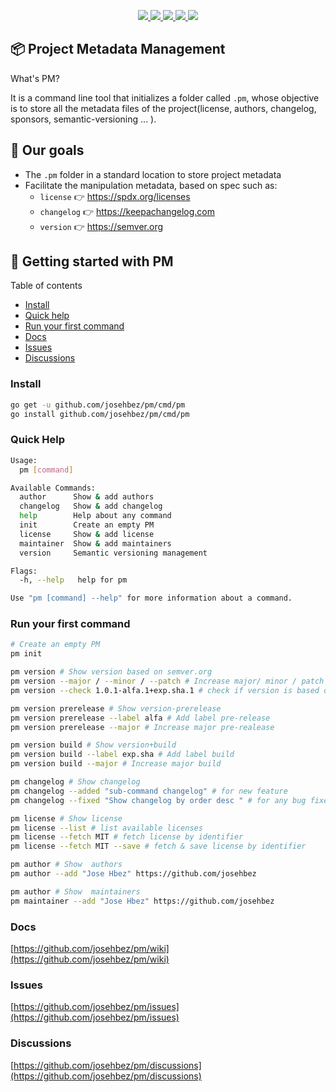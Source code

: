 <p align="center">  
    <a href="#">
        <img src="https://img.shields.io/github/go-mod/go-version/josehbez/pm">
    </a>
    <a href="LICENSE">
        <img src="https://img.shields.io/github/license/josehbez/pm?style=flat-square" />
    </a>
    <a href=".pm/version.yml">
        <img src="https://img.shields.io/badge/dynamic/yaml?color=green&label=version&query=version.*&url=https://raw.githubusercontent.com/josehbez/pm/master/.pm/version.yml">
    </a>
    <a href=".pm/version.yml">
        <img src="https://img.shields.io/badge/dynamic/yaml?color=green&label=prerelease&query=prerelease.*&url=https://raw.githubusercontent.com/josehbez/pm/master/.pm/version.yml"/>
    </a>
    <a href=".pm/version.yml">
        <img src="https://img.shields.io/badge/dynamic/yaml?color=green&label=build&query=build.*&url=https://raw.githubusercontent.com/josehbez/pm/master/.pm/version.yml"/>
    </a>
</p>

## 📦 Project Metadata Management

What's PM?

It is a command line tool that initializes a folder called `.pm`,
whose objective is to store all the metadata files of the project(license, authors, changelog, sponsors, semantic-versioning ... ).
  
## 🎯 Our goals

* The `.pm` folder in a standard location to store project metadata
* Facilitate the manipulation metadata, based on spec such as:
  * `license` 👉 https://spdx.org/licenses
  * `changelog` 👉 https://keepachangelog.com
  * `version` 👉 https://semver.org

## 📒 Getting started with PM

Table of contents

* [Install](#install)
* [Quick help](#quick-help)
* [Run your first command](#run-your-first-command)
* [Docs](#docs)
* [Issues](#issues)
* [Discussions](#discussions)

### Install

```bash
go get -u github.com/josehbez/pm/cmd/pm
go install github.com/josehbez/pm/cmd/pm
```

### Quick Help
```bash
Usage:
  pm [command]

Available Commands:
  author      Show & add authors
  changelog   Show & add changelog
  help        Help about any command
  init        Create an empty PM
  license     Show & add license
  maintainer  Show & add maintainers
  version     Semantic versioning management

Flags:
  -h, --help   help for pm

Use "pm [command] --help" for more information about a command.
```

### Run your first command

```bash
# Create an empty PM
pm init 

pm version # Show version based on semver.org
pm version --major / --minor / --patch # Increase major/ minor / patch version
pm version --check 1.0.1-alfa.1+exp.sha.1 # check if version is based on semver.org

pm version prerelease # Show version-prerelease
pm version prerelease --label alfa # Add label pre-release
pm version prerelease --major # Increase major pre-realease

pm version build # Show version+build
pm version build --label exp.sha # Add label build
pm version build --major # Increase major build

pm changelog # Show changelog
pm changelog --added "sub-command changelog" # for new feature
pm changelog --fixed "Show changelog by order desc " # for any bug fixes

pm license # Show license
pm license --list # list available licenses
pm license --fetch MIT # fetch license by identifier
pm license --fetch MIT --save # fetch & save license by identifier

pm author # Show  authors
pm author --add "Jose Hbez" https://github.com/josehbez

pm author # Show  maintainers
pm maintainer --add "Jose Hbez" https://github.com/josehbez

```

### Docs

[https://github.com/josehbez/pm/wiki](https://github.com/josehbez/pm/wiki)

### Issues

[https://github.com/josehbez/pm/issues](https://github.com/josehbez/pm/issues)

### Discussions

[https://github.com/josehbez/pm/discussions](https://github.com/josehbez/pm/discussions)